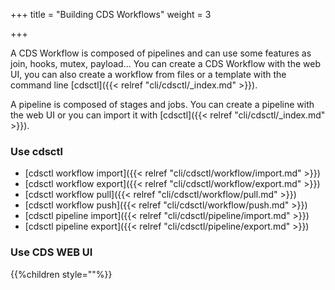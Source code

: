 +++
title = "Building CDS Workflows"
weight = 3

+++

A CDS Workflow is composed of pipelines and can use some features as join, hooks, mutex, payload... 
You can create a CDS Workflow with the web UI, you can also create a workflow from files or a template with the command line [cdsctl]({{< relref "cli/cdsctl/_index.md" >}}).

A pipeline is composed of stages and jobs. You can create a pipeline with the web UI or you can import it with [cdsctl]({{< relref "cli/cdsctl/_index.md" >}}).

### Use cdsctl

* [cdsctl workflow import]({{< relref "cli/cdsctl/workflow/import.md" >}})
* [cdsctl workflow export]({{< relref "cli/cdsctl/workflow/export.md" >}})
* [cdsctl workflow pull]({{< relref "cli/cdsctl/workflow/pull.md" >}})
* [cdsctl workflow push]({{< relref "cli/cdsctl/workflow/push.md" >}})
* [cdsctl pipeline import]({{< relref "cli/cdsctl/pipeline/import.md" >}})
* [cdsctl pipeline export]({{< relref "cli/cdsctl/pipeline/export.md" >}})

### Use CDS WEB UI
{{%children style=""%}}
